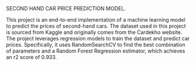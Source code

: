 SECOND HAND CAR PRICE PREDICTION MODEL.

This project is an end-to-end implementation of a machine learning model to predict the prices of second-hand cars. The dataset used in this project is sourced from Kaggle and originally comes from the Cardekho website. The project leverages regression models to train the dataset and predict car prices. Specifically, it uses RandomSearchCV to find the best combination of parameters and a Random Forest Regression estimator, which achieves an r2 score of 0.933.
